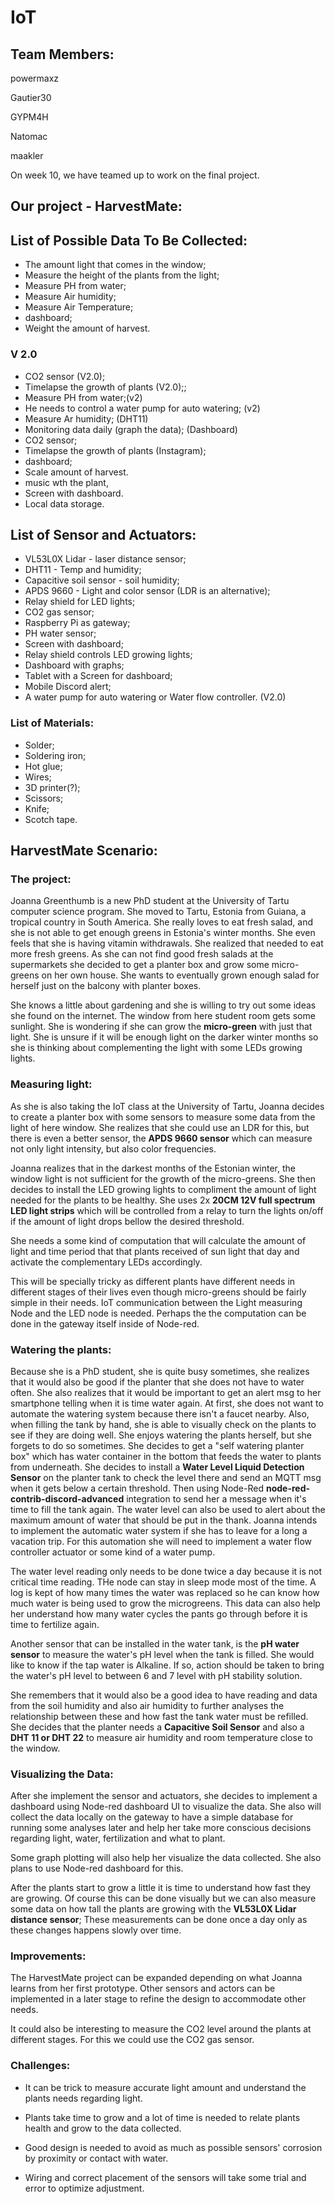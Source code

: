 # IoT

## Team Members:

powermaxz

Gautier30

GYPM4H

Natomac

maakler

On week 10, we have teamed up to work on the final project.

## Our project - HarvestMate:

## List of Possible Data To Be Collected:

- The amount light that comes in the window;
- Measure the height of the plants from the light;
- Measure PH from water;
- Measure Air humidity;
- Measure Air Temperature;
- dashboard;
- Weight the amount of harvest.

### V 2.0

- CO2 sensor (V2.0);
- Timelapse the growth of plants (V2.0);;
- Measure PH from water;(v2)
- He needs to control a water pump for auto watering; (v2)
- Measure Ar humidity; (DHT11)
- Monitoring data daily (graph the data); (Dashboard)
- CO2 sensor;
- Timelapse the growth of plants (Instagram);
- dashboard;
- Scale amount of harvest. 
- music wth the plant,
- Screen with dashboard.
- Local data storage.

## List of Sensor and Actuators:

- VL53L0X Lidar - laser distance sensor;
- DHT11 - Temp and humidity;
- Capacitive soil sensor - soil humidity;
- APDS 9660 - Light and color sensor (LDR is an alternative);
- Relay shield for LED lights;
- CO2 gas sensor;
- Raspberry Pi as gateway;
- PH water sensor;
- Screen with dashboard; 
- Relay shield controls LED growing lights;
- Dashboard with graphs;
- Tablet with a Screen for dashboard;
- Mobile Discord alert;
- A water pump for auto watering or Water flow controller. (V2.0)


### List of Materials: 

- Solder;
- Soldering iron;
- Hot glue;
- Wires;
- 3D printer(?);
- Scissors;
- Knife;
- Scotch tape. 



## HarvestMate Scenario:

### The project:

Joanna Greenthumb is a new PhD student at the University of Tartu computer science program. She moved to Tartu, Estonia from Guiana, a tropical country in South America. She really loves to eat fresh salad, and she is not able to get enough greens in Estonia's winter months. She even feels that she is having vitamin withdrawals. She realized that needed to eat more fresh greens. As she can not find good fresh salads at the supermarkets she decided to get a planter box and grow some micro-greens on her own house. She wants to eventually grown enough salad for herself just on the balcony with planter boxes.

She knows a little about gardening and she is willing to try out some ideas she found on the internet. The window from here student room gets some sunlight. She is wondering if she can grow the **micro-green** with just that light. She is unsure if it will be enough light on the darker winter months so she is thinking about complementing the light with some LEDs growing lights. 

### Measuring light:

As she is also taking the IoT class at the University of Tartu, Joanna decides to create a planter box with some sensors to measure some data from the light of here window. She realizes that she could use an LDR for this, but there is even a better sensor, the **APDS 9660 sensor** which can measure not only light intensity, but also color frequencies.

Joanna realizes that in the darkest months of the Estonian winter, the window light is not sufficient for the growth of the micro-greens. She then decides to install the LED growing lights to compliment the amount of light needed for the plants to be healthy. 
She uses 2x **20CM 12V full spectrum LED light strips** which will be controlled from a relay to turn the lights on/off if the amount of light drops bellow the desired threshold. 

She needs a some kind of computation that will calculate the amount of light and time period that that plants received of sun light that day and activate the complementary LEDs accordingly. 

This will be specially tricky as different plants have different needs in different stages of their lives even though micro-greens should be fairly simple in their needs. IoT communication between the Light measuring Node and the LED node is needed. Perhaps the the computation can be done in the gateway itself inside of Node-red.

### Watering the plants:

Because she is a PhD student, she is quite busy sometimes, she realizes that it would also be good if the planter that she does not have to water often. She also realizes that it would be important to get an alert msg to her smartphone telling when it is time water again.
At first, she does not want to automate the watering system because there isn't a faucet nearby. Also, when filling the tank by hand, she is able to visually check on the plants to see if they are doing well. She enjoys watering the plants herself, but she forgets to do so sometimes.
She decides to get a "self watering planter box" which has water container in the bottom that feeds the water to plants from underneath. She decides to install a **Water Level Liquid Detection Sensor** on the planter tank to check the level there and send an MQTT msg when it gets below a certain threshold. Then using Node-Red **node-red-contrib-discord-advanced** integration to send her a message when it's time to fill the tank again. The water level can also be used to alert about the maximum amount of water that should be put in the thank.
Joanna intends to implement the automatic water system if she has to leave for a long a vacation trip. For this automation she will need to implement a water flow controller actuator or some kind of a water pump.


The water level reading only needs to be done twice a day because it is not critical time reading. THe node can stay in sleep mode most of the time. A log is kept of how many times the water was replaced so he can know how much water is being used to grow the microgreens. This data can also help her understand how many water cycles the pants go through before it is time to fertilize again. 

Another sensor that can be installed in the water tank, is the **pH water sensor** to measure the water's pH level when the tank is filled. She would like to know if the tap water is Alkaline. If so, action should be taken to bring the water's pH level to between 6 and 7 level with pH stability solution. 

She remembers that it would also be a good idea to have reading and data from the soil humidity and also air humidity to further analyses the relationship between these and how fast the tank water must be refilled. She decides that the planter needs a **Capacitive Soil Sensor** and also a **DHT 11 or DHT 22** to measure air humidity and room temperature close to the window.

### Visualizing the Data:

After she implement the sensor and actuators, she decides to implement a  dashboard using Node-red dashboard UI to visualize the data. She also will collect the data locally on the gateway to have a simple database for running some analyses later and help her take more conscious decisions regarding light, water, fertilization and what to plant. 

Some graph plotting will also help her visualize the data collected. She also plans to use Node-red dashboard for this. 

After the plants start to grow a little it is time to understand how fast they are growing. Of course this can be done visually but we can also measure some data on how tall the plants are growing with the **VL53L0X Lidar distance sensor**;
These measurements can be done once a day only as these changes happens slowly over time. 

### Improvements:

The HarvestMate project can be expanded depending on what Joanna learns from her first prototype. Other sensors and actors can be implemented in a later stage to refine the design to accommodate other needs. 

It could also be interesting to measure the CO2 level around the plants at different stages. For this we could use the CO2 gas sensor. 



### Challenges:

- It can be trick to measure accurate light amount and understand the plants needs regarding light. 

- Plants take time to grow and a lot of time is needed to relate plants health and grow to the data collected. 

- Good design is needed to avoid as much as possible sensors' corrosion by proximity or contact with water. 

- Wiring and correct placement of the sensors will take some trial and error to optimize adjustment. 
